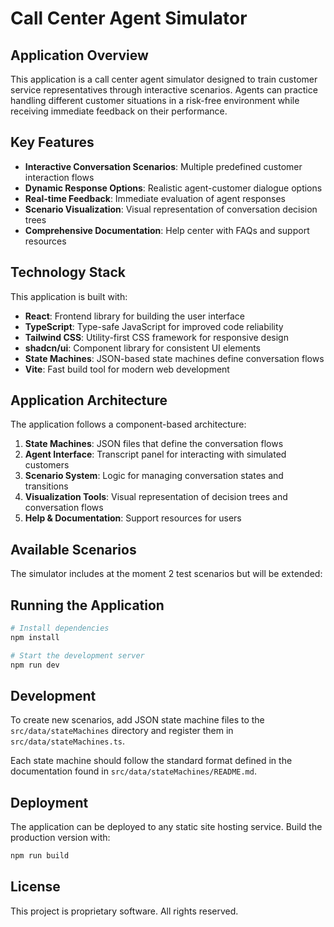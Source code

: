 
# Call Center Agent Simulator

## Application Overview

This application is a call center agent simulator designed to train customer service representatives through interactive scenarios. Agents can practice handling different customer situations in a risk-free environment while receiving immediate feedback on their performance.

## Key Features

- **Interactive Conversation Scenarios**: Multiple predefined customer interaction flows
- **Dynamic Response Options**: Realistic agent-customer dialogue options
- **Real-time Feedback**: Immediate evaluation of agent responses
- **Scenario Visualization**: Visual representation of conversation decision trees
- **Comprehensive Documentation**: Help center with FAQs and support resources

## Technology Stack

This application is built with:

- **React**: Frontend library for building the user interface
- **TypeScript**: Type-safe JavaScript for improved code reliability
- **Tailwind CSS**: Utility-first CSS framework for responsive design
- **shadcn/ui**: Component library for consistent UI elements
- **State Machines**: JSON-based state machines define conversation flows
- **Vite**: Fast build tool for modern web development

## Application Architecture

The application follows a component-based architecture:

1. **State Machines**: JSON files that define the conversation flows
2. **Agent Interface**: Transcript panel for interacting with simulated customers
3. **Scenario System**: Logic for managing conversation states and transitions
4. **Visualization Tools**: Visual representation of decision trees and conversation flows
5. **Help & Documentation**: Support resources for users

## Available Scenarios

The simulator includes at the moment 2 test scenarios but will be extended:

## Running the Application

```sh
# Install dependencies
npm install

# Start the development server
npm run dev
```

## Development

To create new scenarios, add JSON state machine files to the `src/data/stateMachines` directory and register them in `src/data/stateMachines.ts`.

Each state machine should follow the standard format defined in the documentation found in `src/data/stateMachines/README.md`.

## Deployment

The application can be deployed to any static site hosting service. Build the production version with:

```sh
npm run build
```

## License

This project is proprietary software. All rights reserved.
